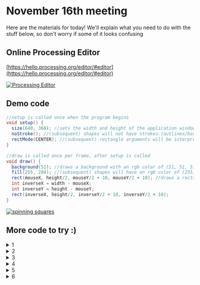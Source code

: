 # November 16th meeting

Here are the materials for today! We'll explain what you need to do with the stuff below, so don't worry if some of it looks confusing

## Online Processing Editor
[https://hello.processing.org/editor/#editor](https://hello.processing.org/editor/#editor)

[![Processing Editor](https://imgur.com/uggxDeW.png)](https://hello.processing.org/editor/#editor)


## Demo code
```java
//setup is called once when the program begins
void setup() {
  size(640, 360); //sets the width and height of the application window in pixels
  noStroke(); //(subsequent) shapes will not have strokes (outlines/borders)
  rectMode(CENTER); //(subsequent) rectangle arguments will be interpreted as (centerX, centerY, width, height)
}

//draw is called once per frame, after setup is called
void draw() {
  background(51); //draws a background with an rgb color of (51, 51, 51)
  fill(255, 204); //(subsequent) shapes will have an rgb color of (255, 255, 255) and an alpha (opacity) value of 204
  rect(mouseX, height/2, mouseY/2 + 10, mouseY/2 + 10); //draws a rectangle. mouseX, mouseY, width, and height are system variables
  int inverseX = width - mouseX;
  int inverseY = height - mouseY;
  rect(inverseX, height/2, inverseY/2 + 10, inverseY/2 + 10);
}
```

<a id="spinning squares" href="#spinning squares"><img alt="spinning squares" src="https://imgur.com/wCr45de.gif" /></a>

## More code to try :)
<details>
	<summary>1</summary>
	Processing will treat code not inside any method as if it were in the setup() method!

  ```java
size(480, 270);
background(0);
noStroke();
	
// No fourth argument means 100% opacity.
fill(0, 0, 255);
rect(0, 0, 240, 200);
	
// 255 means 100% opacity.
fill(255, 0, 0, 255);
rect(0, 0, 480, 40);
	
// 75% opacity.
fill(255, 0, 0, 191);
rect(0, 50, 480, 40);
	
// 55% opacity.
fill(255, 0, 0, 127);
rect(0, 100, 480, 40);
	
// 25% opacity.
fill(255, 0, 0, 63);
rect(0, 150, 480, 40);
  ```
</details>
<details>
	<summary>2</summary>

  ```java
void setup() {
  size(480, 270);
  background(50);
  stroke(255);
}

void draw() {
  background(50);
  stroke(255);
  // frameCount is the number of frames that have passed since the program began
  fill(frameCount / 2);
  rectMode(CENTER);
  rect(width/2, height/2, width/2, height/2);
}

  ```
</details>
<details>
	<summary>3</summary>

  ```java
void setup() {
  size(480, 270);
  background(255);
}

void draw() {
  stroke(0);

  // Draw a line from previous mouse location to current mouse location.
  line(pmouseX, pmouseY, mouseX, mouseY);
}
  ```
</details>
<details>
	<summary>4</summary>

  ```java
void setup() {
  size(480, 270);
  background(255);
  stroke(0);
}

// Whenever a user clicks the mouse the code written inside mousePressed() is executed
void mousePressed() {
  fill(175);
  rectMode(CENTER);
  rect(mouseX, mouseY, 16, 16);
}

// Whenever a user presses a key the code written inside keyPressed() is executed
void keyPressed() {
  background(255);
}
  ```
</details>
<details>
	<summary>5</summary>

    ```java	
	float x = 240;   // x location of square
	float y = 0;     // y location of square
	
	float speed = 0;   // speed of square
	
	// A new variable, for gravity (i.e. acceleration).   
	// We use a relatively small number (0.1) because 
	// this accelerations accumulates over time, increasing the speed.   
	// Try changing this number to 2.0 and see what happens.
	float gravity = 0.1;  
	
	void setup() {
	  size(480, 270);
	}
	
	void draw() {
	  background(255);
	
	  // Display the square
	  fill(175);
	  stroke(0);
	  rectMode(CENTER);
	  rect(x, y, 10, 10);
	
	  // Add speed to location.
	  y = y + speed;
	
	  // Add gravity to speed.
	  speed = speed + gravity;
	
	  // If square reaches the bottom
	  // Reverse speed
	  if (y > height) {
	    // Multiplying by -0.95 instead of -1 slows the square 
	    // down each time it bounces (by decreasing speed).  
	    // This is known as a "dampening" effect and is a more 
	    // realistic simulation of the real world (without it, 
	    // a ball would bounce forever).
	    speed = speed * -0.95;
	    y = height;
	  }
	}
    ```
</details>
<details>
	<summary>6</summary>
	psst.. all of the code above was taken from [here](http://learningprocessing.com/examples/). We selected cool ones that you can understand from what you've learned so far, but there's some even cooler but really complicated stuff!
</details>